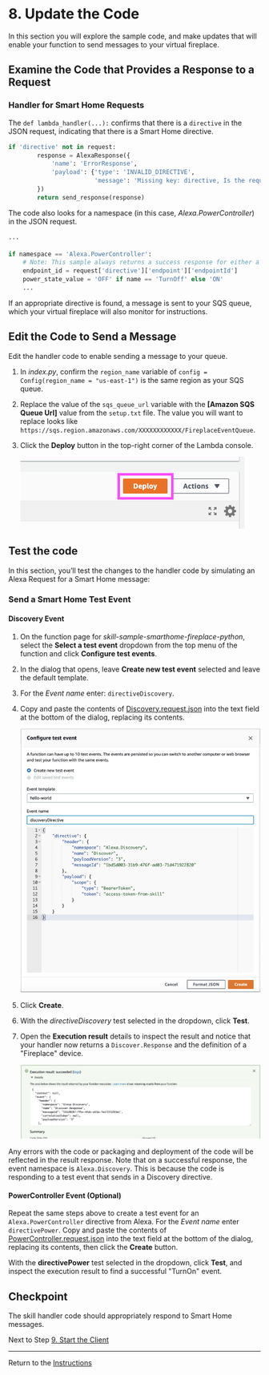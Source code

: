 # 8. Update the Code

In this section you will explore the sample code, and make updates that will enable your function to send messages to your virtual fireplace.

## Examine the Code that Provides a Response to a Request

### Handler for Smart Home Requests

The `def lambda_handler(...):` confirms that there is a `directive` in the JSON request, indicating that there is a Smart Home directive.

```python
if 'directive' not in request:
        response = AlexaResponse({
            'name': 'ErrorResponse',
            'payload': {'type': 'INVALID_DIRECTIVE',
                        'message': 'Missing key: directive, Is the request a valid Alexa Directive?'}
        })
        return send_response(response)
```

The code also looks for a namespace (in this case, _Alexa.PowerController_) in the JSON request.

```python
...    

if namespace == 'Alexa.PowerController':
    # Note: This sample always returns a success response for either a request to TurnOff or TurnOn
    endpoint_id = request['directive']['endpoint']['endpointId']
    power_state_value = 'OFF' if name == 'TurnOff' else 'ON'
    ...
```

If an appropriate directive is found, a message is sent to your SQS queue, which your virtual fireplace will also monitor for instructions.

## Edit the Code to Send a Message

Edit the handler code to enable sending a message to your queue.

1. In _index.py_, confirm the `region_name` variable of `config = Config(region_name = "us-east-1")` is the same region as your SQS queue.
2. Replace the value of the `sqs_queue_url` variable with the **[Amazon SQS Queue Url]** value from the `setup.txt` file. The value you will want to replace looks like `https://sqs.region.amazonaws.com/XXXXXXXXXXXX/FireplaceEventQueue`.
3. Click the **Deploy** button in the top-right corner of the Lambda console.

    ![](./img/deploy.png)

## Test the code

In this section, you’ll test the changes to the handler code by simulating an Alexa Request for a Smart Home message:

### Send a Smart Home Test Event

#### Discovery Event

1. On the function page for _skill-sample-smarthome-fireplace-python_, select the **Select a test event** dropdown from the top menu of the function and click **Configure test events**.
2. In the dialog that opens, leave **Create new test event** selected and leave the default template.
3. For the _Event name_ enter: `directiveDiscovery`.
4. Copy and paste the contents of [Discovery.request.json](./lambda/events/Discovery.request.json) into the text field at the bottom of the dialog, replacing its contents.

    ![](./img/configure-test-event.png)

5. Click **Create**.
6. With the *directiveDiscovery* test selected in the dropdown, click **Test**.
7. Open the **Execution result** details to inspect the result and notice that your handler now returns a `Discover.Response` and the definition of a "Fireplace" device.

    ![](./img/execution-result.png)

Any errors with the code or packaging and deployment of the code will be reflected in the result response. Note that on a successful response, the event namespace is `Alexa.Discovery`. This is because the code is responding to a test event that sends in a Discovery directive. 

#### PowerController Event (Optional)

Repeat the same steps above to create a test event for an `Alexa.PowerController` directive from Alexa. For the _Event name_ enter `directivePower`. Copy and paste the contents of [PowerController.request.json](./lambda/events/PowerController.request.json) into the text field at the bottom of the dialog, replacing its contents, then click the **Create** button.

With the **directivePower** test selected in the dropdown, click **Test**, and inspect the execution result to find a successful "TurnOn" event.

## Checkpoint
The skill handler code should appropriately respond to Smart Home messages.
 
Next to Step [9. Start the Client](start-the-client.md)

___
Return to the [Instructions](README.md)